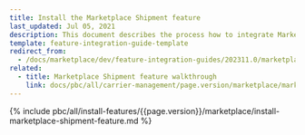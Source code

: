 ```yaml
---
title: Install the Marketplace Shipment feature
last_updated: Jul 05, 2021
description: This document describes the process how to integrate Marketplace Shipment feature into your project
template: feature-integration-guide-template
redirect_from:
  - /docs/marketplace/dev/feature-integration-guides/202311.0/marketplace-shipment-feature-integration.html
related:
  - title: Marketplace Shipment feature walkthrough
    link: docs/pbc/all/carrier-management/page.version/marketplace/marketplace-shipment-feature-overview.html
---
```


{% include pbc/all/install-features/{{page.version}}/marketplace/install-marketplace-shipment-feature.md %} <!-- To edit, see /_includes/pbc/all/install-features/202311.0/marketplace/install-marketplace-shipment-feature.md -->
